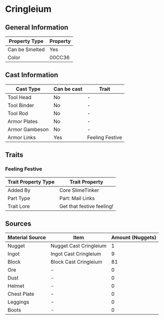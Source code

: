 # Cringleium

## General Information

| Property Type  | Property |
| -------------- | -------- |
| Can be Smelted | Yes      |
| Color          | 00CC36   |

## Cast Information

| Cast Type      | Can be cast | Trait           |
| -------------- | ----------- | --------------- |
| Tool Head      | No          | -               |
| Tool Binder    | No          | -               |
| Tool Rod       | No          | -               |
| Armor Plates   | No          | -               |
| Armor Gambeson | No          | -               |
| Armor Links    | Yes         | Feeling Festive |

## Traits

### Feeling Festive

| Trait Property Type | Trait Property            |
| ------------------- | ------------------------- |
| Added By            | Core SlimeTinker          |
| Part Type           | Part: Mail Links          |
| Trait Lore          | Get that festive feeling! |

## Sources

| Material Source | Item                   | Amount (Nuggets) |
| --------------- | ---------------------- | ---------------- |
| Nugget          | Nugget Cast Cringleium | 1                |
| Ingot           | Ingot Cast Cringleium  | 9                |
| Block           | Block Cast Cringleium  | 81               |
| Ore             | -                      | 0                |
| Dust            | -                      | 0                |
| Helmet          | -                      | 0                |
| Chest Plate     | -                      | 0                |
| Leggings        | -                      | 0                |
| Boots           | -                      | 0                |
